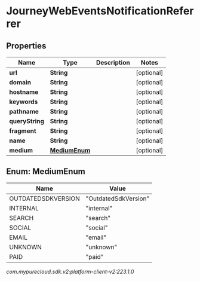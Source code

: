 # JourneyWebEventsNotificationReferrer


## Properties

| Name | Type | Description | Notes |
| ------------ | ------------- | ------------- | ------------- |
| **url** | **String** |  |  [optional] |
| **domain** | **String** |  |  [optional] |
| **hostname** | **String** |  |  [optional] |
| **keywords** | **String** |  |  [optional] |
| **pathname** | **String** |  |  [optional] |
| **queryString** | **String** |  |  [optional] |
| **fragment** | **String** |  |  [optional] |
| **name** | **String** |  |  [optional] |
| **medium** | [**MediumEnum**](#Enum--MediumEnum) |  |  [optional] |


## Enum: MediumEnum

| Name | Value |
| ---- | ----- |
| OUTDATEDSDKVERSION | &quot;OutdatedSdkVersion&quot; | 
| INTERNAL | &quot;internal&quot; | 
| SEARCH | &quot;search&quot; | 
| SOCIAL | &quot;social&quot; | 
| EMAIL | &quot;email&quot; | 
| UNKNOWN | &quot;unknown&quot; | 
| PAID | &quot;paid&quot; | 




_com.mypurecloud.sdk.v2:platform-client-v2:223.1.0_
